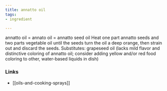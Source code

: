 ```yaml
---
title: annatto oil
tags:
- ingredient

---
```

annatto oil = annato oil = annatto seed oil Heat one part annatto seeds and two parts vegetable oil until the seeds turn the oil a deep orange, then strain out and discard the seeds. Substitutes: grapeseed oil (lacks mild flavor and distinctive coloring of annatto oil; consider adding yellow and/or red food coloring to other, water-based liquids in dish)

### Links

* [[oils-and-cooking-sprays]]
